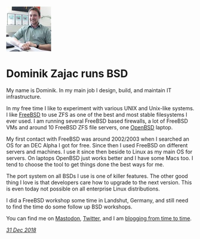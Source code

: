 <p><a href="/" alt="avatar" title="home page"><img src="banym.jpeg" class="w3"></a></p>

# Dominik Zajac runs BSD

My name is Dominik. In my main job I design, build, and maintain
IT infrastructure. 

In my free time I like to experiment with various UNIX and Unix-like
systems. I like [FreeBSD] to use ZFS as one of the best and most
stable filesystems I ever used. I am running several FreeBSD based
firewalls, a lot of FreeBSD VMs and around 10 FreeBSD ZFS file
servers, one [OpenBSD] laptop.

My first contact with FreeBSD was around 2002/2003 when I searched
an OS for an DEC Alpha I got for free. Since then I used FreeBSD
on different servers and machines. I use it since then beside to
Linux as my main OS for servers. On laptops OpenBSD just works
better and I have some Macs too. I tend to choose the tool to get
things done the best ways for me.

The port system on all BSDs I use is one of killer features.
The other good thing I love is that developers care how to upgrade
to the next version. This is even today not possible on all enterprise
Linux distributions.

I did a FreeBSD workshop some time in Landshut, Germany, and still need
to find the time do some follow up BSD workshops.

You can find me on [Mastodon](https://bsd.network/@banym),
[Twitter](https://twitter.com/banym), and I am [blogging from time
to time](https://www.banym.de).

_[31 Dec 2018](/raw/people/banym.md)_

[FreeBSD]: https://www.freebsd.org/
[OpenBSD]: https://www.openbsd.org/
